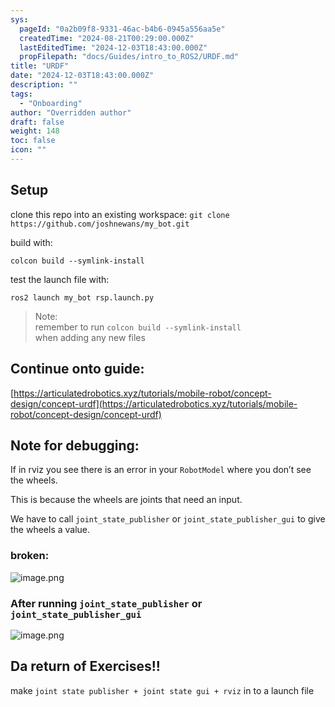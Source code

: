 ```yaml
---
sys:
  pageId: "0a2b09f8-9331-46ac-b4b6-0945a556aa5e"
  createdTime: "2024-08-21T00:29:00.000Z"
  lastEditedTime: "2024-12-03T18:43:00.000Z"
  propFilepath: "docs/Guides/intro_to_ROS2/URDF.md"
title: "URDF"
date: "2024-12-03T18:43:00.000Z"
description: ""
tags:
  - "Onboarding"
author: "Overridden author"
draft: false
weight: 148
toc: false
icon: ""
---
```


## Setup

clone this repo into an existing workspace:
`git clone https://github.com/joshnewans/my_bot.git`

build with:

`colcon build --symlink-install`

test the launch file with:

`ros2 launch my_bot rsp.launch.py`

> Note:  
> remember to run `colcon build --symlink-install`  
> when adding any new files

## Continue onto guide:

[https://articulatedrobotics.xyz/tutorials/mobile-robot/concept-design/concept-urdf](https://articulatedrobotics.xyz/tutorials/mobile-robot/concept-design/concept-urdf)

## Note for debugging:

If in rviz you see there is an error in your `RobotModel` where you don’t see the wheels.

This is because the wheels are joints that need an input. 

We have to call `joint_state_publisher` or `joint_state_publisher_gui` to give the wheels a value.

### broken:

![image.png](https://prod-files-secure.s3.us-west-2.amazonaws.com/d518164a-d88e-44d1-a4ee-3adb3bd8bce0/96a1d089-1f17-4dbf-8563-f2aef56a4d37/image.png?X-Amz-Algorithm=AWS4-HMAC-SHA256&X-Amz-Content-Sha256=UNSIGNED-PAYLOAD&X-Amz-Credential=ASIAZI2LB466W5TKRJKN%2F20250226%2Fus-west-2%2Fs3%2Faws4_request&X-Amz-Date=20250226T031605Z&X-Amz-Expires=3600&X-Amz-Security-Token=IQoJb3JpZ2luX2VjEBkaCXVzLXdlc3QtMiJHMEUCIQCfQScR7ycRMlh1rIfQaOWcdynAU6DX1STyhRHvr2%2FwLwIgXL5a2XbHI%2B1oLzm0xmxeyTXrjMUZ4B9s88U1VcFdGfQq%2FwMIURAAGgw2Mzc0MjMxODM4MDUiDLp7HIGPePasPmjhqircA3ljRWxUCcnWVpjbK0y4ByGIf%2Bu4DZAqkis1BIQcYlrUiamwyfoBqfdIjBbKYXWot74GM6Nt4uE0%2BUBy5Wmx8OK6eEQ14nQYBzsFRykn%2B2jh%2FOr4dFxQiKlS30quAI%2BDWwvxOAJeZN1xf2TWJWZfy1PywAPyh7hLLINIqOIfTgv0q%2FryUGH4iEl5PNmjtUvE79EvTVkaIK0HtzDTUQSiOIrOWdjjwInz%2F079vBij5RwNhngGQOdQaMsepH2Sj3XWa4Srzc8dy7rfZj1poTCBmHCeN27rn25vV2CMAS2WamStLwgilflVj%2BmkOHN849NG0MEn3wC6Jb7c%2BiuyvucApm%2Bcr%2BGgSdf231YyaWPXWgx07lejHm7LrJyU44E9EWO03kdELAWpY8Ah14Kz%2BWbc1Utu2CbqcUm3f2iIkkqM1boF9DBwzXTK%2FibuuPPsjDVOnYQB1CEpX0DmIJvWCjcwfwftQo0uv3voWt6EEOE5bNPDCPnck8uu%2FOFg5PPUtpp9FKdJt1KnLz3Ma8MxczMQvHr1Src1BvCMcfN5GmKtwpQhdt2TvZbYTlxkN1%2Fm%2F3q6TRhMZ%2BcjRC4ZBXIz1HfMnsJXeNuvemeTvzlM%2FyWtgnM1CZ5aFmKAPq6sBHNgMM68%2Bb0GOqUBrTAms3a3Fa%2FW%2FgoQ3b1EkbhlSvOfB1T0RNknIgl2lVq64w0BdK7%2BTu%2Bitk6nJN%2FWFaf%2BmVWELzo7x%2BX%2BUISvHDm3u872rgCSmTxed6yMnP33YgBDusV0YwCH%2F0rmwTgb%2FQ%2FaPO4ZEHWepiCRcQQkelQ3NixXWDLv%2Bovlslb8OlXexM11kK1bIosgkcrfsf715fppRtvQBo3zmh5btXhbDcvYUxf0&X-Amz-Signature=61721c60f0c298ca776ebc305942398acfc88d3445a06238eb3fa92ac41e1ab3&X-Amz-SignedHeaders=host&x-id=GetObject)

### After running `joint_state_publisher` or `joint_state_publisher_gui`

![image.png](https://prod-files-secure.s3.us-west-2.amazonaws.com/d518164a-d88e-44d1-a4ee-3adb3bd8bce0/130c99c7-1b0b-4031-9953-844fc3950ff4/image.png?X-Amz-Algorithm=AWS4-HMAC-SHA256&X-Amz-Content-Sha256=UNSIGNED-PAYLOAD&X-Amz-Credential=ASIAZI2LB466W5TKRJKN%2F20250226%2Fus-west-2%2Fs3%2Faws4_request&X-Amz-Date=20250226T031605Z&X-Amz-Expires=3600&X-Amz-Security-Token=IQoJb3JpZ2luX2VjEBkaCXVzLXdlc3QtMiJHMEUCIQCfQScR7ycRMlh1rIfQaOWcdynAU6DX1STyhRHvr2%2FwLwIgXL5a2XbHI%2B1oLzm0xmxeyTXrjMUZ4B9s88U1VcFdGfQq%2FwMIURAAGgw2Mzc0MjMxODM4MDUiDLp7HIGPePasPmjhqircA3ljRWxUCcnWVpjbK0y4ByGIf%2Bu4DZAqkis1BIQcYlrUiamwyfoBqfdIjBbKYXWot74GM6Nt4uE0%2BUBy5Wmx8OK6eEQ14nQYBzsFRykn%2B2jh%2FOr4dFxQiKlS30quAI%2BDWwvxOAJeZN1xf2TWJWZfy1PywAPyh7hLLINIqOIfTgv0q%2FryUGH4iEl5PNmjtUvE79EvTVkaIK0HtzDTUQSiOIrOWdjjwInz%2F079vBij5RwNhngGQOdQaMsepH2Sj3XWa4Srzc8dy7rfZj1poTCBmHCeN27rn25vV2CMAS2WamStLwgilflVj%2BmkOHN849NG0MEn3wC6Jb7c%2BiuyvucApm%2Bcr%2BGgSdf231YyaWPXWgx07lejHm7LrJyU44E9EWO03kdELAWpY8Ah14Kz%2BWbc1Utu2CbqcUm3f2iIkkqM1boF9DBwzXTK%2FibuuPPsjDVOnYQB1CEpX0DmIJvWCjcwfwftQo0uv3voWt6EEOE5bNPDCPnck8uu%2FOFg5PPUtpp9FKdJt1KnLz3Ma8MxczMQvHr1Src1BvCMcfN5GmKtwpQhdt2TvZbYTlxkN1%2Fm%2F3q6TRhMZ%2BcjRC4ZBXIz1HfMnsJXeNuvemeTvzlM%2FyWtgnM1CZ5aFmKAPq6sBHNgMM68%2Bb0GOqUBrTAms3a3Fa%2FW%2FgoQ3b1EkbhlSvOfB1T0RNknIgl2lVq64w0BdK7%2BTu%2Bitk6nJN%2FWFaf%2BmVWELzo7x%2BX%2BUISvHDm3u872rgCSmTxed6yMnP33YgBDusV0YwCH%2F0rmwTgb%2FQ%2FaPO4ZEHWepiCRcQQkelQ3NixXWDLv%2Bovlslb8OlXexM11kK1bIosgkcrfsf715fppRtvQBo3zmh5btXhbDcvYUxf0&X-Amz-Signature=653537e0aecc92022dc4f32c0f5290d4768e9687ed4548d11445cef6bb3bfb80&X-Amz-SignedHeaders=host&x-id=GetObject)

## Da return of Exercises!!

make `joint state publisher + joint state gui + rviz` in to a launch file
